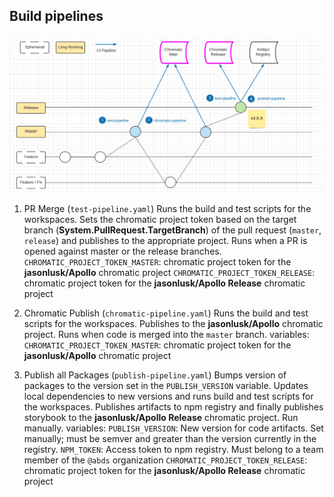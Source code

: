 
## Build pipelines

![Screen Shot 2021-11-18 at 3.32.42 PM.png](/.attachments/Screen%20Shot%202021-11-18%20at%203.32.42%20PM-ce5eecf7-925e-4a4d-9a72-b6f74826a0ad.png)

1. PR Merge (`test-pipeline.yaml`) Runs the build and test scripts for the workspaces.  Sets the chromatic project token based on the target branch (**System.PullRequest.TargetBranch**) of the pull request (`master`, `release`) and publishes to the appropriate project.  Runs when a PR is opened against master or the release branches.
`CHROMATIC_PROJECT_TOKEN_MASTER`: chromatic project token for the **jasonlusk/Apollo** chromatic project
`CHROMATIC_PROJECT_TOKEN_RELEASE`: chromatic project token for the **jasonlusk/Apollo Release** chromatic project

2. Chromatic Publish (`chromatic-pipeline.yaml`) Runs the build and test scripts for the workspaces.  Publishes to the **jasonlusk/Apollo** chromatic project.  Runs when code is merged into the `master` branch.
variables:
`CHROMATIC_PROJECT_TOKEN_MASTER`: chromatic project token for the **jasonlusk/Apollo** chromatic project

3. Publish all Packages (`publish-pipeline.yaml`) 
 Bumps version of packages to the version set in the `PUBLISH_VERSION` variable.  Updates local dependencies to new versions and runs build and test scripts for the workspaces.  Publishes artifacts to npm registry and finally publishes storybook to the **jasonlusk/Apollo Release** chromatic project.
Run manually.
variables:
`PUBLISH_VERSION`: New version for code artifacts.  Set manually; must be semver and greater than the version currently in the registry.
`NPM_TOKEN`: Access token to npm registry.  Must belong to a team member of the `@abds` organization
`CHROMATIC_PROJECT_TOKEN_RELEASE`: chromatic project token for the **jasonlusk/Apollo Release** chromatic project


